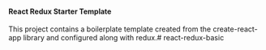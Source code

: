 #### React Redux Starter Template

This project contains a boilerplate template created from the create-react-app library and configured along with redux.# react-redux-basic
